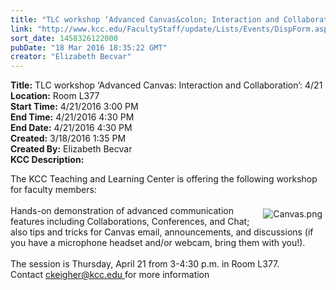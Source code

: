 ```yaml
---
title: "TLC workshop ‘Advanced Canvas&colon; Interaction and Collaboration’&colon; 4/21"
link: "http://www.kcc.edu/FacultyStaff/update/Lists/Events/DispForm.aspx?ID=960"
sort_date: 1458326122000
pubDate: "18 Mar 2016 18:35:22 GMT"
creator: "Elizabeth Becvar"
---
```


<div><b>Title:</b> TLC workshop ‘Advanced Canvas: Interaction and Collaboration’: 4/21</div>
<div><b>Location:</b> Room L377</div>
<div><b>Start Time:</b> 4/21/2016 3:00 PM</div>
<div><b>End Time:</b> 4/21/2016 4:30 PM</div>
<div><b>End Date:</b> 4/21/2016 4:30 PM</div>
<div><b>Created:</b> 3/18/2016 1:35 PM</div>
<div><b>Created By:</b> Elizabeth Becvar</div>
<div><b>KCC Description:</b> <div class="ExternalClass2C289505430C4075ACFFEDD4EA3CDCE9"><p>​The KCC Teaching and Learning Center is offering the following workshop for faculty members: <br /><br /><img alt="Canvas.png" src="/FacultyStaff/update/Documents/Canvas.png" style="vertical-align:auto;float:right;margin:5px" />Hands-on demonstration of advanced communication features including Collaborations, Conferences, and Chat; also tips and tricks for Canvas email, announcements, and discussions (if you have a microphone headset and/or webcam, bring them with you!). <br /><br />The session is Thursday, April 21 from 3-4:30 p.m. in Room L377. <br />Contact <a href="mailto:ckeigher@kcc.edu">ckeigher@kcc.edu </a>for more information<br /></p></div></div>

